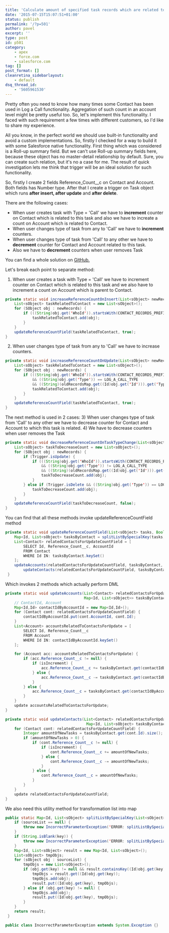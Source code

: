 ```yaml
---
title: 'Calculate amount of specified task records which are related to Contact and Account in Salesforce'
date: '2015-07-15T15:07:51+01:00'
status: publish
permalink: '/?p=501'
author: pavel
excerpt: ''
type: post
id: p501
category:
    - apex
    - force.com
    - salesforce.com
tag: []
post_format: []
cleanretina_sidebarlayout:
    - default
dsq_thread_id:
    - '5605961530'
---
```

Pretty often you need to know how many times some Contact has been used in Log a Call functionality. Aggregation of such count in an account level might be pretty useful too. So, let's implement this functionality. I faced with such requirement a few times with different customers, so I'd like to share my experience.

All you know, in the perfect world we should use built-in functionality and avoid a custom implementations. So, firstly I checked for a way to build it with some Salesforce native functionality. First thing which was considered is a Roll-up summary field. But we can't use Roll-up summary fields here, because these object has no master-detail relationship by default. Sure, you can create such relation, but it's no a case for me. The result of quick investigation lets me think that trigger will be an ideal solution for such functionality.

So, firstly I create 2 fields Reference_Count__c on Contact and Account. Both fields has Number type. After that I create a trigger on Task object which runs **after insert, after update** and **after delete**.

There are the following cases:

- When user creates task with Type = 'Call' we have to **increment** counter on Contact which is related to this task and also we have to increate a count on Account which is related to Contact.
- When user changes type of task from any to 'Call' we have to **increment** counters.
- When user changes type of task from 'Call' to any other we have to **decrement** counter for Contact and Account related to this task.
- Also we have to **decrement** counters when user removes Task

You can find a whole solution on [GitHub.](https://github.com/pavel-slepenkov/salesforce_solutions/tree/master/reference_count)

Let's break each point to separate method:

1) When user creates a task with Type = 'Call' we have to increment counter on Contact which is related to this task and we also have to increment a count on Account which is parent to Contact.

```java
private static void increaseReferenceCountOnInsert(List<sObject> newRecords) {
    List<sObject> taskRelatedToContact = new List<sObject>();
    for (SObject obj : newRecords) {
        if (((String)obj.get('WhoId')).startsWith(CONTACT_RECORDS_PREFIX) && ((String)obj.get('Type')) == LOG_A_CALL_TYPE) {
            taskRelatedToContact.add(obj);
        }
    }
    updateReferenceCountField(taskRelatedToContact, true);
}
```

2) When user changes type of task from any to 'Call' we have to increase counters.

```java
private static void increaseReferenceCountOnUpdate(List<sObject> newRecords, Map<ID, sObject> oldRecordsMap) {
    List<sObject> taskRelatedToContact = new List<sObject>();
    for (SObject obj : newRecords) {
        if (((String)obj.get('WhoId')).startsWith(CONTACT_RECORDS_PREFIX)
            && ((String)obj.get('Type')) == LOG_A_CALL_TYPE
            && ((String)(oldRecordsMap.get((Id)obj.get('Id'))).get('Type')) != LOG_A_CALL_TYPE) {
            taskRelatedToContact.add(obj);
        }
    }
    updateReferenceCountField(taskRelatedToContact, true);
}
```

The next method is used in 2 cases:
3) When user changes type of task from 'Call' to any other we have to decrease counter for Contact and Account to which this task is related.
4) We have to decrease counters when user removes the Task

```java
private static void decreaseReferenceCountOnTaskTypeChange(List<sObject> newRecords, Map<ID, sObject> oldRecordsMap) {
    List<sObject> taskToDecreaseCount = new List<sObject>();
    for (SObject obj : newRecords) {
        if (Trigger.isUpdate) {
            if (((String)obj.get('WhoId')).startsWith(CONTACT_RECORDS_PREFIX)
                && ((String)obj.get('Type')) != LOG_A_CALL_TYPE
                && ((String)(oldRecordsMap.get((Id)obj.get('Id'))).get('Type')) == LOG_A_CALL_TYPE) {
                taskToDecreaseCount.add(obj);
            }
        } else if (Trigger.isDelete && ((String)obj.get('Type')) == LOG_A_CALL_TYPE ) {
            taskToDecreaseCount.add(obj);
        }
    }
    updateReferenceCountField(taskToDecreaseCount, false);
}
```

You can find that all these methods invoke updateReferenceCountField method

```java
private static void updateReferenceCountField(List<sObject> tasks, Boolean isIncrement) {
    Map<Id, List<sObject> tasksByContact = splitListBySpecialKey(tasks, 'WhoId');
    List<Contact> relatedContactsForUpdateCountField = [
        SELECT Id, Reference_Count__c, AccountId
        FROM Contact
        WHERE Id IN: tasksByContact.keySet()
    ];
    updateAccounts(relatedContactsForUpdateCountField, tasksByContact, isIncrement);
        updateContacts(relatedContactsForUpdateCountField, tasksByContact, isIncrement);
 }
```

Which invokes 2 methods which actually perform DML

```java
private static void updateAccounts(List<Contact> relatedContactsForUpdateCountField,
                                   Map<Id, List<sObject>> tasksByContact, Boolean isIncrement) {
    // ContactId, Account
    Map<Id,Id> contactIdByAccountId = new Map<Id,Id>();
    for (Contact cont: relatedContactsForUpdateCountField) {
        contactIdByAccountId.put(cont.AccountId, cont.Id);
    }
    List<Account> accountsRelatedToContactsForUpdate = [
        SELECT Id, Reference_Count__c
        FROM Account
        WHERE Id IN: contactIdByAccountId.keySet()
    ];

    for (Account acc: accountsRelatedToContactsForUpdate) {
        if (acc.Reference_Count__c != null) {
            if (isIncrement) {
                acc.Reference_Count__c += tasksByContact.get(contactIdByAccountId.get(acc.Id)).size();
            } else {
                acc.Reference_Count__c -= tasksByContact.get(contactIdByAccountId.get(acc.Id)).size();
            }
        } else {
            acc.Reference_Count__c = tasksByContact.get(contactIdByAccountId.get(acc.Id)).size();
        }
    }
    update accountsRelatedToContactsForUpdate;
}

private static void updateContacts(List<Contact> relatedContactsForUpdateCountField,
                                    Map<Id, List<sObject> tasksByContact, Boolean isIncrement) {
    for (Contact cont: relatedContactsForUpdateCountField) {
        Integer amountOfNewTasks = tasksByContact.get(cont.Id).size();
        if (amountOfNewTasks > 0) {
            if (cont.Reference_Count__c != null) {
                if (isIncrement) {
                    cont.Reference_Count__c += amountOfNewTasks;
                } else {
                    cont.Reference_Count__c -= amountOfNewTasks;
                }
            } else {
                cont.Reference_Count__c = amountOfNewTasks;
            }
        }
    }
    update relatedContactsForUpdateCountField;
}
```

We also need this utility method for transformation list into map

```java
public static Map<Id, List<sObject> splitListBySpecialKey(List<sObject> sourceList, String key) {
    if (sourceList == null) {
        throw new IncorrectParameterException('ERROR: splitListBySpecialKey(sourceList, key) got incorrect first parameter.');
    }
    if (String.isBlank(key)) {
        throw new IncorrectParameterException('ERROR: splitListBySpecialKey(sourceList, key) got incorrect second parameter.');
    }
    Map<Id, List<sObject> result = new Map<Id, List<sObject>();
    List<sObject> tmpObjs;
    for (sObject obj : sourceList) {
        tmpObjs = new List<sObject>();
        if (obj.get(key) != null && result.containsKey((Id)obj.get(key))) {
            tmpObjs = result.get((Id)obj.get(key));
            tmpObjs.add(obj);
            result.put((Id)obj.get(key), tmpObjs);
        } else if (obj.get(key) != null) {
            tmpObjs.add(obj);
            result.put((Id)obj.get(key), tmpObjs);
        }
    }
    return result;
 }

public class IncorrectParameterException extends System.Exception {}

```